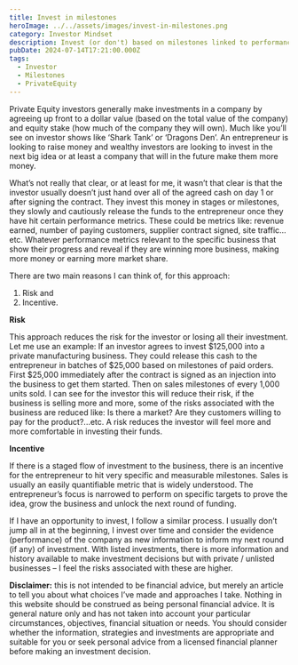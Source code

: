 ```yaml
---
title: Invest in milestones
heroImage: ../../assets/images/invest-in-milestones.png
category: Investor Mindset
description: Invest (or don't) based on milestones linked to performance
pubDate: 2024-07-14T17:21:00.000Z
tags:
  - Investor
  - Milestones
  - PrivateEquity
---
```

Private Equity investors generally make investments in a company by agreeing up front to a dollar value (based on the total value of the company) and equity stake (how much of the company they will own). Much like you’ll see on investor shows like ‘Shark Tank’ or ‘Dragons Den’. An entrepreneur is looking to raise money and wealthy investors are looking to invest in the next big idea or at least a company that will in the future make them more money. 

What’s not really that clear, or at least for me, it wasn’t that clear is that the investor usually doesn’t just hand over all of the agreed cash on day 1 or after signing the contract. They invest this money in stages or milestones, they slowly and cautiously release the funds to the entrepreneur once they have hit certain performance metrics. These could be metrics like: revenue earned, number of paying customers, supplier contract signed, site traffic…etc. Whatever performance metrics relevant to the specific business that show their progress and reveal if they are winning more business, making more money or earning more market share.  

There are two main reasons I can think of, for this approach:

1. Risk and 
2. Incentive. 

**Risk**

This approach reduces the risk for the investor or losing all their investment. Let me use an example: If an investor agrees to invest $125,000 into a private manufacturing business. They could release this cash to the entrepreneur in batches of $25,000 based on milestones of paid orders. First $25,000 immediately after the contract is signed as an injection into the business to get them started. Then on sales milestones of every 1,000 units sold. I can see for the investor this will reduce their risk, if the business is selling more and more, some of the risks associated with the business are reduced like: Is there a market? Are they customers willing to pay for the product?...etc. A risk reduces the investor will feel more and more comfortable in investing their funds.  

**Incentive**

If there is a staged flow of investment to the business, there is an incentive for the entrepreneur to hit very specific and measurable milestones. Sales is usually an easily quantifiable metric that is widely understood. The entrepreneur’s focus is narrowed to perform on specific targets to prove the idea, grow the business and unlock the next round of funding. 

If I have an opportunity to invest, I follow a similar process. I usually don’t jump all in at the beginning, I invest over time and consider the evidence (performance) of the company as new information to inform my next round (if any) of investment. With listed investments, there is more information and history available to make investment decisions but with private / unlisted businesses – I feel the risks associated with these are higher. 



**Disclaimer:** this is not intended to be financial advice, but merely an article to tell you about what choices I’ve made and approaches I take. Nothing in this website should be construed as being personal financial advice. It is general nature only and has not taken into account your particular circumstances, objectives, financial situation or needs. You should consider whether the information, strategies and investments are appropriate and suitable for you or seek personal advice from a licensed financial planner before making an investment decision.
